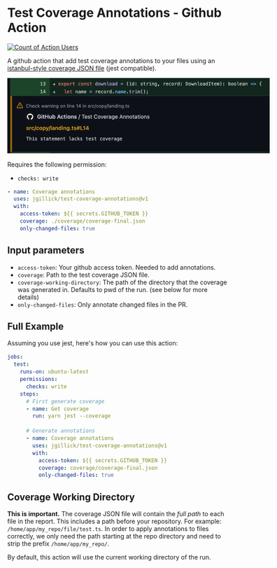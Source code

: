 # Test Coverage Annotations - Github Action

[![Count of Action Users](https://img.shields.io/endpoint?url=https://raw.githubusercontent.com/jgillick/test-coverage-annotations/main/action-name.json)](https://github.com/search?q=jgillick%2Ftest-coverage-annotations+path%3A.github%2Fworkflows+language%3AYAML&type=code)

A github action that add test coverage annotations to your files using an [istanbul-style coverage JSON file](https://github.com/gotwarlost/istanbul/blob/master/coverage.json.md) (jest compatible).

<img src="./screenshot.png" style="max-width: 600px;" />

Requires the following permission:

- `checks: write`

```yaml
- name: Coverage annotations
  uses: jgillick/test-coverage-annotations@v1
  with:
    access-token: ${{ secrets.GITHUB_TOKEN }}
    coverage: ./coverage/coverage-final.json
    only-changed-files: true
```

## Input parameters

- `access-token`: Your github access token. Needed to add annotations.
- `coverage`: Path to the test coverage JSON file.
- `coverage-working-directory`: The path of the directory that the coverage was generated in. Defaults to pwd of the run. (see below for more details)
- `only-changed-files`: Only annotate changed files in the PR.

## Full Example

Assuming you use jest, here's how you can use this action:

```yaml
jobs:
  test:
    runs-on: ubuntu-latest
    permissions:
      checks: write
    steps:
      # First generate coverage
      - name: Get coverage
        run: yarn jest --coverage

      # Generate annotations
      - name: Coverage annotations
        uses: jgillick/test-coverage-annotations@v1
        with:
          access-token: ${{ secrets.GITHUB_TOKEN }}
          coverage: coverage/coverage-final.json
          only-changed-files: true
```

## Coverage Working Directory

**This is important.** The coverage JSON file will contain the _full path_ to each file in the report. This includes a path before your repository. For example: `/home/app/my_repo/file/test.ts`.
In order to apply annotations to files correctly, we only need the path starting at the repo directory and need to strip the prefix `/home/app/my_repo/`.

By default, this action will use the current working directory of the run.
